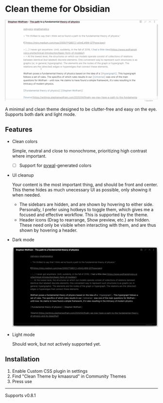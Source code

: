 # Clean theme for Obsidian

![](media/autohide.gif)

A minimal and clean theme designed to be clutter-free and easy on the eye. Supports both dark and light mode.

## Features

- Clean colors

    Simple, neutral and close to monochrome, prioritizing high contrast where important.
	
	- [ ] Support for [pywal](https://github.com/dylanaraps/pywal)-generated colors

- UI cleanup

	Your content is the most important thing, and should be front and center. This theme hides as much unecessary UI as possible, only showing it when needed. 
	
	- The sidebars are hidden, and are shown by hovering to either side. Personally, I prefer using hotkeys to toggle them, which gives me a focused and effective workflow. This is supported by the theme.
	- Header icons (Drag to rearrange, Show preview, etc.) are hidden. These need only be visible when interacting with them, and are thus shown by hovering a header.

- Dark mode

    ![](media/dark_shadow2.png)

- Light mode

	Should work, but not actively supported yet.

## Installation

1. Enable Custom CSS plugin in settings
2. Find "Clean Theme by kmaasrud" in Community Themes
3. Press use

---

Supports v0.8.1